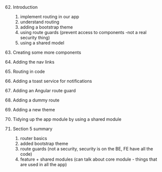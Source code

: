 62. Introduction
    1. implement routing in our app
    2. understand routing
    3. adding a bootstrap theme
    4. using route guards (prevent access to components -not a real security thing)
    5. using a shared model

63. Creating some more components
64. Adding the nav links
65. Routing in code
66. Adding a toast service for notifications
67. Adding an Angular route guard
68. Adding a dummy route
69. Adding a new theme
70. Tidying up the app module by using a shared module
71. Section 5 summary
    1. router basics
    2. added bootstrap theme
    3. route guards (not a security, security is on the BE, FE have all the code)
    4. feature + shared modules (can talk about core module - things that are used in all the app)
